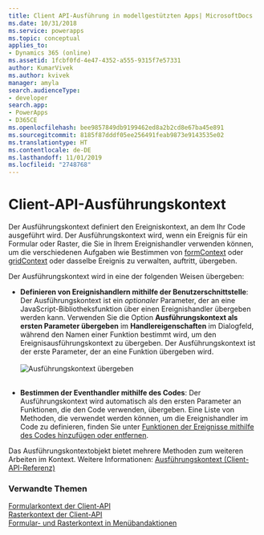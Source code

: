 ```yaml
---
title: Client API-Ausführung in modellgestützten Apps| MicrosoftDocs
ms.date: 10/31/2018
ms.service: powerapps
ms.topic: conceptual
applies_to:
- Dynamics 365 (online)
ms.assetid: 1fcbf0fd-4e47-4352-a555-9315f7e57331
author: KumarVivek
ms.author: kvivek
manager: amyla
search.audienceType:
- developer
search.app:
- PowerApps
- D365CE
ms.openlocfilehash: bee9857849db9199462ed8a2b2cd8e67ba45e891
ms.sourcegitcommit: 8185f87dddf05ee256491feab9873e9143535e02
ms.translationtype: HT
ms.contentlocale: de-DE
ms.lasthandoff: 11/01/2019
ms.locfileid: "2748768"
---
```

# <a name="client-api-execution-context"></a>Client-API-Ausführungskontext



Der Ausführungskontext definiert den Ereigniskontext, an dem Ihr Code ausgeführt wird. Der Ausführungskontext wird, wenn ein Ereignis für ein Formular oder Raster, die Sie in Ihrem Ereignishandler verwenden können, um die verschiedenen Aufgaben wie Bestimmen von [formContext](clientapi-form-context.md) oder [gridContext](clientapi-grid-context.md) oder dasselbe Ereignis zu verwalten, auftritt, übergeben. 

Der Ausführungskontext wird in eine der folgenden Weisen übergeben:

- **Definieren von Ereignishandlern mithilfe der Benutzerschnittstelle**: Der Ausführungskontext ist ein *optionaler* Parameter, der an eine JavaScript-Bibliotheksfunktion über einen Ereignishandler übergeben werden kann. Verwenden Sie die Option **Ausführungskontext als ersten Parameter übergeben** im **Handlereigenschaften** im Dialogfeld, während den Namen einer Funktion bestimmt wird, um den Ereignisausführungskontext zu übergeben. Der Ausführungskontext ist der erste Parameter, der an eine Funktion übergeben wird.<br/><br/>
![Ausführungskontext übergeben](../media/ClientAPI-PassExecutionContext.png)<br/><br/>

- **Bestimmen der Eventhandler mithilfe des Codes**: Der Ausführungskontext wird automatisch als den ersten Parameter an Funktionen, die den Code verwenden, übergeben. Eine Liste von Methoden, die verwendet werden können, um die Ereignishandler im Code zu definieren, finden Sie unter [Funktionen der Ereignisse mithilfe des Codes hinzufügen oder entfernen](events-forms-grids.md#add-or-remove-event-handler-function-to-event-using-code). 

Das Ausführungskontextobjekt bietet mehrere Methoden zum weiteren Arbeiten im Kontext. Weitere Informationen: [Ausführungskontext (Client-API-Referenz)](reference/execution-context.md)


### <a name="related-topics"></a>Verwandte Themen

 [Formularkontext der Client-API](clientapi-form-context.md)<br>
 [Rasterkontext der Client-API](clientapi-grid-context.md)<br>
 [Formular- und Rasterkontext in Menübandaktionen](../pass-data-page-parameter-ribbon-actions.md#form-and-grid-context-in-ribbon-actions)


